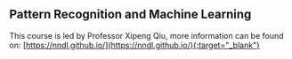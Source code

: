 ## Pattern Recognition and Machine Learning
This course is led by Professor Xipeng Qiu, more information can be found on: [https://nndl.github.io/](https://nndl.github.io/){:target="_blank"}
